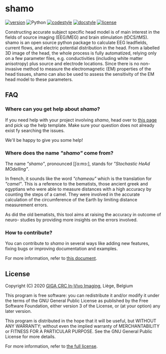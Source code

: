 # shamo

[![version](https://img.shields.io/pypi/v/shamo?color=black&logo=pypi&logoColor=white&style=flat-square)](https://pypi.org/project/shamo/)
![Python](https://img.shields.io/pypi/pyversions/shamo?logo=python&logoColor=white&color=black&style=flat-square)
[![codestyle](https://img.shields.io/badge/codestyle-black-black?style=flat-square)](https://github.com/psf/black)
[![docstyle](https://img.shields.io/badge/docstyle-numpydoc-black?style=flat-square)](https://numpydoc.readthedocs.io/en/latest/)
[![license](https://img.shields.io/pypi/l/shamo?color=black&style=flat-square)](https://github.com/CyclotronResearchCentre/shamo/blob/master/LICENSE.md)

Constructing accurate subject specific head model is of main interest in the fields of source imaging (EEG/MEG) and brain stimulation (tDCS/tMS). shamo is an open source python package to calculate EEG leadfields, current flows, and electric potential distribution in the head. From a labelled 3D image of the head, the whole process is fully automatized, relying only on a few parameter files, e.g. conductivities (including white matter anisotropy) plus source and electrode locations. Since there is no non-invasive method to measure the electromagnetic (EM) properties of the head tissues, shamo can also be used to assess the sensitivity of the EM head model to these parameters.

## FAQ

### Where can you get help about *shamo*?

If you need help with your project involving *shamo*, head over to [this page](https://github.com/CyclotronResearchCentre/shamo/issues/new) and pick up the help template. Make sure your question does not already exist fy searching the issues.

We'll be happy to give you some help!

### Where does the name *"shamo"* come from?
The name *"shamo"*, pronounced [ʃɑ:mɔ:], stands for *"Stochastic HeAd MOdelling"*.

In french, it sounds like the word *"chameau"* which is the translation for *"camel"*. This is a reference to the bematists, those ancient greek and egyptians who were able to measure distances with a high accuracy by counting the steps of a camel. They were involved in the accurate calculation of the circumference of the Earth by limiting distance measurement errors.

As did the old bematists, this tool aims at raising the accuracy in outcome of neuro- studies by providing more insights on the errors involved.

### How to contribute?

You can contribute to *shamo* in several ways like adding new features, fixing bugs or improving documentation and examples.

For more information, refer to [this document](CONTRIBUTING.md).

## License

Copyright (C) 2020 [GIGA CRC In-Vivo Imaging](https://www.giga.uliege.be/cms/c_5634375/fr/giga-in-vivo-imaging), Liège, Belgium

This program is free software: you can redistribute it and/or modify it under the terms of the GNU General Public License as published by the Free Software Foundation, either version 3 of the License, or (at your option) any later version.

This program is distributed in the hope that it will be useful, but WITHOUT ANY WARRANTY; without even the implied warranty of MERCHANTABILITY or FITNESS FOR A PARTICULAR PURPOSE. See the GNU General Public License for more details.

For more information, refer to [the full license](LICENSE.md).
